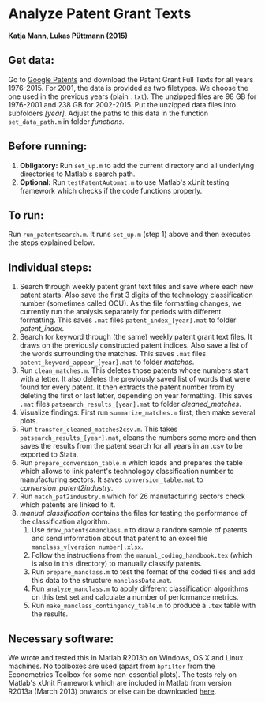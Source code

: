 Analyze Patent Grant Texts
===========================================================
**Katja Mann, Lukas Püttmann (2015)**


Get data:
---------------------------
Go to [Google Patents](http://www.google.com/googlebooks/uspto-patents-grants-text.html) and download the Patent Grant Full Texts for all years 1976-2015. For 2001, the data is provided as two filetypes. We choose the one used in the previous years (plain `.txt`). The unzipped files are 98 GB for 1976-2001 and 238 GB for 2002-2015. Put the unzipped data files into subfolders *[year]*. Adjust the paths to this data in the function `set_data_path.m` in folder *functions*.


Before running:
---------------------------
1. **Obligatory:** Run `set_up.m` to add the current directory and all underlying directories to Matlab's search path.
2. **Optional:** Run `testPatentAutomat.m` to use Matlab's xUnit testing framework which checks if the code functions properly.


To run:
---------------------------
Run `run_patentsearch.m`. It runs `set_up.m` (step 1) above and then executes the steps explained below.


Individual steps:
---------------------------
1. Search through weekly patent grant text files and save where each new patent starts. Also save the first 3 digits of the technology classification number (sometimes called OCU). As the file formatting changes, we currently run the analysis separately for periods with different formatting. This saves `.mat` files `patent_index_[year].mat` to folder *patent_index*. 
2. Search for keyword through (the same) weekly patent grant text files. It draws on the  previously constructed patent indices. Also save a list of the words surrounding the matches. This saves `.mat` files `patent_keyword_appear_[year].mat` to folder *matches*.
3. Run `clean_matches.m`. This deletes those patents whose numbers start with a letter. It also deletes the previously saved list of words that were found for every patent. It then extracts the patent number from by deleting the first or last letter, depending on year formatting. This saves `.mat` files `patsearch_results_[year].mat` to folder *cleaned_matches*.
4. Visualize findings: First run `summarize_matches.m` first, then make several plots.
5. Run `transfer_cleaned_matches2csv.m`. This takes `patsearch_results_[year].mat`, cleans the numbers some more and then saves the results from the patent search for all years in an .csv to be exported to Stata.
6. Run `prepare_conversion_table.m` which loads and prepares the table which allows to link patent's technologoy classification number to manufacturing sectors. It saves `conversion_table.mat` to *conversion_patent2industry*. 
7. Run `match_pat2industry.m` which for 26 manufacturing sectors check which patents are linked to it.
8. *manual classification* contains the files for testing the performance of the classification algorithm.
	1. Use `draw_patents4manclass.m` to draw a random sample of patents and send information about that patent to an excel file `manclass_v[version number].xlsx`.
	2. Follow the instructions from the `manual_coding_handbook.tex` (which is also in this directory) to manually classify patents.
	3. Run `prepare_manclass.m` to test the format of the coded files and add this data to the structure `manclassData.mat`.
	4. Run `analyze_manclass.m` to apply different classification algorithms on this test set and calculate a number of performance metrics.
	5. Run `make_manclass_contingency_table.m` to produce a `.tex` table with the results.


Necessary software:
---------------------------
We wrote and tested this in Matlab R2013b on Windows, OS X and Linux machines. No toolboxes are used (apart from `hpfilter` from the Econometrics Toolbox for some non-essential plots). The tests rely on Matlab's xUnit Framework which are included in Matlab from version R2013a (March 2013) onwards or else can be downloaded [here](http://de.mathworks.com/matlabcentral/fileexchange/22846-matlab-xunit-test-framework).


